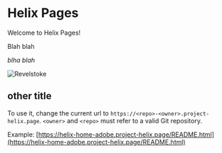 # Helix Pages

Welcome to Helix Pages!

Blah blah

*blha blah*

![Revelstoke](https://www.alpineanswers.co.uk/media/W1siZiIsIjIwMTcvMTAvMDkvM3YxYXNveGNpbF9SZXZlbHN0b2tlX3Jlc29ydF9ndWlkZV9vbGRfdG93bi5qcGciXSxbInAiLCJjb252ZXJ0IiwiLXJlc2l6ZSA4MDB4NDAwIC1xdWFsaXR5IDgwIl1d/7fe01eb39212d60d/Revelstoke_resort_guide_old_town.jpg)

## other title

To use it, change the current url to `https://<repo>-<owner>.project-helix.page`.
`<owner>` and `<repo>` must refer to a valid Git repository.

Example: [https://helix-home-adobe.project-helix.page/README.html](https://helix-home-adobe.project-helix.page/README.html)
